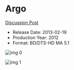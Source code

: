# Argo

[Discussion Post](https://www.avsforum.com/threads/bass-eq-for-filtered-movies.2995212/post-58982434)

* Release Date: 2013-02-19
* Production Year: 2012
* Format: BD/DTS-HD MA 5.1

![img 0](http://imgur.com/7kPlZ73.jpg)

![img 1](http://imgur.com/t2CDnnG.png)


